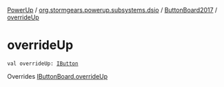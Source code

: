 [PowerUp](../../index.md) / [org.stormgears.powerup.subsystems.dsio](../index.md) / [ButtonBoard2017](index.md) / [overrideUp](./override-up.md)

# overrideUp

`val overrideUp: `[`IButton`](../../org.stormgears.utils.dsio/-i-button/index.md)

Overrides [IButtonBoard.overrideUp](../-i-button-board/override-up.md)

